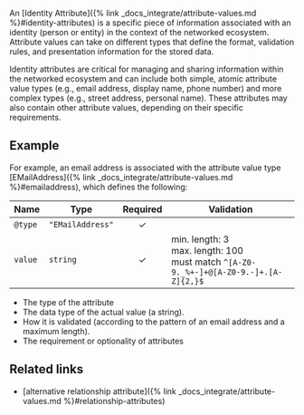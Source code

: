An [Identity Attribute]({% link _docs_integrate/attribute-values.md %}#identity-attributes) is a specific piece of information associated with an identity (person or entity) in the context of the networked ecosystem. Attribute values can take on different types that define the format, validation rules, and presentation information for the stored data.

Identity attributes are critical for managing and sharing information within the networked ecosystem and can include both simple, atomic attribute value types (e.g., email address, display name, phone number) and more complex types (e.g., street address, personal name). These attributes may also contain other attribute values, depending on their specific requirements.

## Example

For example, an email address is associated with the attribute value type [EMailAddress]({% link _docs_integrate/attribute-values.md %}#emailaddress), which defines the following:

| Name    | Type             | Required | Validation                                                                                |
| ------- | ---------------- | :------: | ----------------------------------------------------------------------------------------- |
| `@type` | `"EMailAddress"` |    ✓     |                                                                                           |
| `value` | `string`         |    ✓     | min. length: 3<br>max. length: 100<br>must match `^[A-Z0-9._%+-]+@[A-Z0-9.-]+.[A-Z]{2,}$` |

- The type of the attribute
- The data type of the actual value (a string).
- How it is validated (according to the pattern of an email address and a maximum length).
- The requirement or optionality of attributes

## Related links

<!-- - [for more information about creating an IdentityAttribute](% link _docs_integrate/create-own-identityattribute.md %) -->

- [alternative relationship attribute]({% link _docs_integrate/attribute-values.md %}#relationship-attributes)
